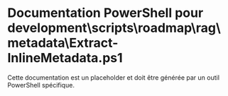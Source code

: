 # Documentation PowerShell pour development\scripts\roadmap\rag\metadata\Extract-InlineMetadata.ps1

Cette documentation est un placeholder et doit être générée par un outil PowerShell spécifique.
